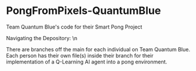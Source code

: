 # PongFromPixels-QuantumBlue
Team Quantum Blue's code for their Smart Pong Project

Navigating the Depository: \n

There are branches off the main for each individual on Team Quantum Blue. Each person has their own file(s) inside their branch for their implementation of a Q-Learning AI agent into a pong environment. 
